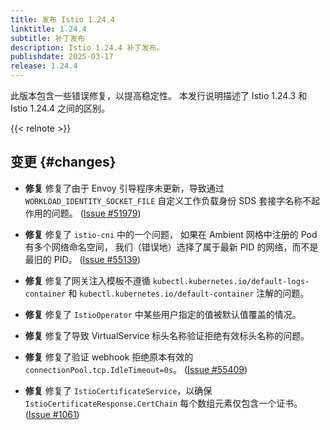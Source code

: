 ```yaml
---
title: 发布 Istio 1.24.4
linktitle: 1.24.4
subtitle: 补丁发布
description: Istio 1.24.4 补丁发布。
publishdate: 2025-03-17
release: 1.24.4
---
```



此版本包含一些错误修复，以提高稳定性。
本发行说明描述了 Istio 1.24.3 和 Istio 1.24.4 之间的区别。

{{< relnote >}}

## 变更 {#changes}

- **修复** 修复了由于 Envoy 引导程序未更新，导致通过
  `WORKLOAD_IDENTITY_SOCKET_FILE` 自定义工作负载身份 SDS 套接字名称不起作用的问题。
  ([Issue #51979](https://github.com/istio/istio/issues/51979))

- **修复** 修复了 `istio-cni` 中的一个问题，
  如果在 Ambient 网格中注册的 Pod 有多个网络命名空间，
  我们（错误地）选择了属于最新 PID 的网络，而不是最旧的 PID。
  ([Issue #55139](https://github.com/istio/istio/issues/55139))

- **修复** 修复了网关注入模板不遵循 `kubectl.kubernetes.io/default-logs-container`
  和 `kubectl.kubernetes.io/default-container` 注解的问题。

- **修复** 修复了 `IstioOperator` 中某些用户指定的值被默认值覆盖的情况。

- **修复** 修复了导致 VirtualService 标头名称验证拒绝有效标头名称的问题。

- **修复** 修复了验证 webhook 拒绝原本有效的 `connectionPool.tcp.IdleTimeout=0s`。
  ([Issue #55409](https://github.com/istio/istio/issues/55409))

- **修复** 修复了 `IstioCertificateService`，以确保 `IstioCertificateResponse.CertChain`
  每个数组元素仅包含一个证书。
  ([Issue #1061](https://github.com/istio/ztunnel/issues/1061))
